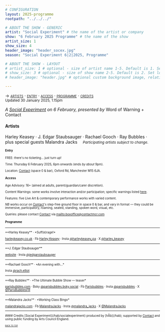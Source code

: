 ```yaml
---
# CONFIGURATION
layout: 2025-programme
rootpath: "../../../"

# ABOUT THE SHOW - GENERIC
artist: "Social Experiment" # the name of the artist or company
show: "6 February 2025 Programme" # the name of the show
artist_size: 1
show_size: 4
header_image: "header_socex.jpg"  
season: "Social Experiment 6|2|2025, Programme"

# ABOUT THE SHOW - LAYOUT
# artist_size: 1 # optional - size of artist name 1-5. Default is 1. Set longer names to lower values
# show_size: 3 # optional - size of show name 2-5. Default is 2. Set longer names to lower values
# header_image: "header.jpg" # optional custom background image, relative to current page

---
```

<span style='font-variant: small-caps'>→ [artists](/socialexperiment/feb2025/#artists) · [entry](/socialexperiment/feb2025/#entry) · [access](/socialexperiment/feb2025/#access) · [programme](/socialexperiment/feb2025/#programme) · [credits](/socialexperiment/feb2025/#credits)</span><br><small>Updated 30 January 2025, 1.15pm</small>          
         
*A [Social Experiment](/socialexperiment) on 6 February, presented by* Word of Warning + Contact         
         
#### Artists        
Harley&nbsp;Keasey&nbsp;· J.&nbsp;Edgar&nbsp;Staubsauger&nbsp;· Rachael&nbsp;Gooch&nbsp;· Ray&nbsp;Bubbles&nbsp;· plus&nbsp;special&nbsp;guests Malandra&nbsp;Jacks&emsp; <small>*Participating&nbsp;artists subject&nbsp;to&nbsp;change.*<small>        
         
#### Entry         
FREE: there's no ticketing… just turn up!         
         
Time: Thursday 6 February 2025, 6pm onwards (ends *by about* 9pm).         
          
Location: <a href="https://contactmcr.com/visit/getting-here" target="_blank">Contact</a> (space 0 & bar), Oxford Rd, Manchester M15 6JA.         
         
#### Access         
Age Advisory: 16+ (aimed at adults, parent/guardian/carer discretion).         
          
Content Warnings: some works involve interaction and/or participation; specific warnings listed [here](/warnings).         
          
Features: five Live Art & contemporary performance works with varied content.         
         
*NB* works occur on <a href="https://contactmcr.com/visit/access" target="_blank">Contact</a>'s step-free ground floor in space 0 & bar, and vary in format — they could be immersive, participatory, roaming, seated, standing, spoken word, visual, etc.         
         
Queries: please contact <a href="https://contactmcr.com/visit/access" target="_blank">Contact</a> via <mailto:boxoffice@contactmcr.com>        
                   
#### Programme        
<hr>         
**Harley Keasey** · *Suff(e)rage!*         
         
<a href="https://harleykeasey.co.uk" target="_blank">harleykeasey.co.uk</a> · Fb <a href="https://facebook.com/profile.php?id=61560947446354" target="_blank">Harley Keasey</a> · Insta <a href="https://instagram.com/harleykeasey_pa" target="_blank">@harleykeasey_pa</a> · X <a href="https://x.com/" target="_blank">@harley_keasey</a>           
<hr>         
**J. Edgar Staubsauger**         
          
<a href="https://tamhinton.cargo.site/theatre-1" target="_blank">website</a> · Insta <a href="https://instagram.com/jedgarstaubsauger" target="_blank">@jedgarstaubsauger</a>          
<hr>         
**Rachael Gooch** · *An evening with…*         
         
Insta <a href="https://instagram.com/rach.elliot" target="_blank">@rach.elliot</a>          
<hr>         
**Ray Bubbles** · *The Ultimate Bubble Show — teaser*          
          
<a href="https://parisbubbles.com" target="_blank">parisbubbles.com</a> · Bsky <a href="https://bsky.app/profile/parisbubbles.bsky.social" target="_blank">@parisbubbles.bsky.social</a> · Fb <a href="https://facebook.com/Parisbubbles" target="_blank">Parisbubbles</a> · Insta <a href="https://instagram.com/parisbubbles" target="_blank">@parisbubbles</a> · X <a href="https://x.com/ParisBubblesFR" target="_blank">@ParisBubblesFR</a>         
<hr>         
**Malandra Jacks** · *Working Class Bingo*          
          
<a href="https://malandrajacks.com" target="_blank">malandrajacks.com</a> · Fb <a href="https://facebook.com/MalandraJacks" target="_blank">MalandraJacks</a> · Insta <a href="https://instagram.com/malandra_jacks" target="_blank">@malandra_jacks</a> · X <a href="https://x.com/MalandraJacks" target="_blank">@MalandraJacks</a>          
<hr>          
#### Credits          
[Social Experiment](/hab/socialexperiment) produced by [hÅb](/hab); supported by <a href="https://contactmcr.com" target="_blank">Contact</a> and using public funding by Arts Council England.         
                 
<small><span style='font-variant: small-caps'>[back to top](/socialexperiment/feb2025)</span></small>
